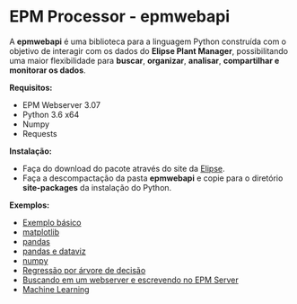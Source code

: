# EPM Processor - epmwebapi

A **epmwebapi** é uma biblioteca para a linguagem Python construída com o objetivo de interagir com os dados do **Elipse Plant Manager**, possibilitando uma maior flexibilidade para **buscar**, **organizar**, **analisar**, **compartilhar e monitorar os dados**. 


**Requisitos:**
* EPM Webserver 3.07
* Python 3.6 x64
* Numpy
* Requests


**Instalação:**
* Faça do download do pacote através do site da [Elipse](www.elipse.com.br/downloads).
* Faça a descompactação da pasta **epmwebapi** e copie para o diretório **site-packages** da instalação do Python.

**Exemplos:**

* [Exemplo básico](https://github.com/elipsesoftware/epmprocessor/blob/master/epmwebapi/exemplos/Quickstart.ipynb)
* [matplotlib](https://github.com/elipsesoftware/epmprocessor/blob/master/epmwebapi/exemplos/basic_use_matplotlib.ipynb)
* [pandas](https://github.com/elipsesoftware/epmprocessor/blob/master/epmwebapi/exemplos/basic_use_pandas.ipynb)
* [pandas e dataviz](https://github.com/elipsesoftware/epmprocessor/blob/master/epmwebapi/exemplos/pandas_and_dataviz.ipynb)
* [numpy](https://github.com/elipsesoftware/epmprocessor/blob/master/epmwebapi/exemplos/basic_use_numpy.ipynb)
* [Regressão por árvore de decisão](https://github.com/elipsesoftware/epmprocessor/blob/master/epmwebapi/exemplos/pandas_and_dataviz.ipynb)
* [Buscando em um webserver e escrevendo no EPM Server](https://github.com/elipsesoftware/epmprocessor/blob/master/epmwebapi/exemplos/write_from_webserver.ipynb)
* [Machine Learning](https://github.com/elipsesoftware/epmprocessor/blob/master/epmwebapi/exemplos/basic_use_machine_learning.ipynb)










